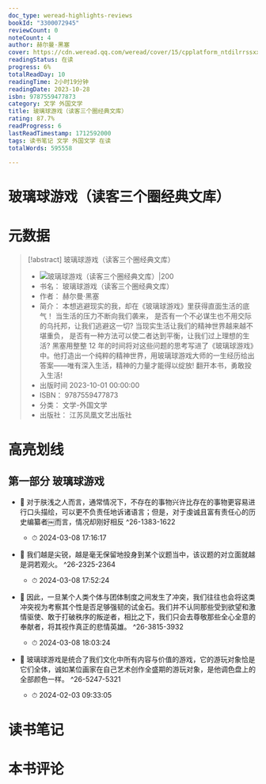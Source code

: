 ```yaml
---
doc_type: weread-highlights-reviews
bookId: "3300072945"
reviewCount: 0
noteCount: 4
author: 赫尔曼·黑塞
cover: https://cdn.weread.qq.com/weread/cover/15/cpplatform_ntdilrrssxxtd4jlcv1btk/t7_cpplatform_ntdilrrssxxtd4jlcv1btk1696748113.jpg
readingStatus: 在读
progress: 6%
totalReadDay: 10
readingTime: 2小时19分钟
readingDate: 2023-10-28
isbn: 9787559477873
category: 文学 外国文学
title: 玻璃球游戏（读客三个圈经典文库）
rating: 87.7%
readProgress: 6
lastReadTimestamp: 1712592000
tags: 读书笔记 文学 外国文学 在读
totalWords: 595558

---
```


# 玻璃球游戏（读客三个圈经典文库）

# 元数据
> [!abstract] 玻璃球游戏（读客三个圈经典文库）
> - ![ 玻璃球游戏（读客三个圈经典文库）|200](https://cdn.weread.qq.com/weread/cover/15/cpplatform_ntdilrrssxxtd4jlcv1btk/t7_cpplatform_ntdilrrssxxtd4jlcv1btk1696748113.jpg)
> - 书名： 玻璃球游戏（读客三个圈经典文库）
> - 作者： 赫尔曼·黑塞
> - 简介： 本想逃避现实的我，却在《玻璃球游戏》里获得直面生活的底气！
当生活的压力不断向我们袭来，
是否有一个不必谋生也不用交际的乌托邦，让我们逃避这一切?
当现实生活让我们的精神世界越来越不堪重负，
是否有一种方法可以使二者达到平衡，让我们过上理想的生活?
黑塞用整整 12 年的时间将对这些问题的思考写进了《玻璃球游戏》中。他打造出一个纯粹的精神世界，用玻璃球游戏大师的一生经历给出答案——唯有深入生活，精神的力量才能得以绽放!
翻开本书，勇敢投入生活!
> - 出版时间 2023-10-01 00:00:00
> - ISBN： 9787559477873
> - 分类： 文学-外国文学
> - 出版社： 江苏凤凰文艺出版社

# 高亮划线

## 第一部分 玻璃球游戏


- 📌 对于肤浅之人而言，通常情况下，不存在的事物兴许比存在的事物更容易进行口头描绘，可以更不负责任地诉诸语言；但是，对于虔诚且富有责任心的历史编纂者￼而言，情况却刚好相反 ^26-1383-1622
    - ⏱ 2024-03-08 17:16:17 

- 📌 我们越是尖锐，越是毫无保留地投身到某个议题当中，该议题的对立面就越是洞若观火。 ^26-2325-2364
    - ⏱ 2024-03-08 17:52:24 

- 📌 因此，一旦某个人类个体与团体制度之间发生了冲突，我们往往也会将这类冲突视为考察其个性是否足够强韧的试金石。我们并不认同那些受到欲望和激情驱使、敢于打破秩序的叛逆者，相比之下，我们只会去尊敬那些全心全意的奉献者，将其视作真正的悲情英雄。 ^26-3815-3932
    - ⏱ 2024-03-08 18:03:24 

- 📌 玻璃球游戏是统合了我们文化中所有内容与价值的游戏，它的游玩对象恰是它们全体，诚如某位画家在自己艺术创作全盛期的游玩对象，是他调色盘上的全部颜色一样。 ^26-5247-5321
    - ⏱ 2024-02-03 09:33:05 
# 读书笔记

# 本书评论
